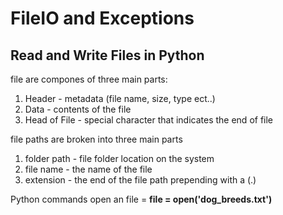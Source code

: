 # FileIO and Exceptions

## Read and Write Files in Python

file are compones of three main parts:
 1. Header - metadata (file name, size, type ect..)
 2. Data - contents of the file
 3. Head of File - special character that indicates the end of file

 file paths are broken into three main parts
 1. folder path - file folder location on the system 
 2. file name - the name of the file
 3. extension - the end of the file path prepending with a (.)

 Python commands
 open an file = __file = open('dog_breeds.txt')__ 